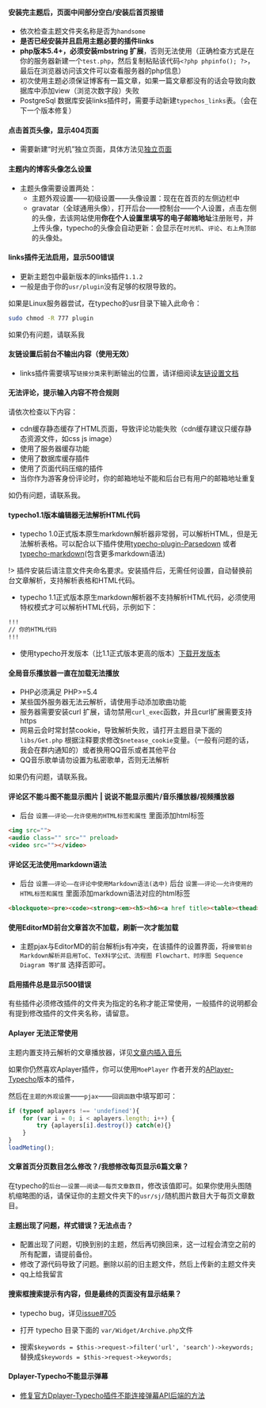 #### 安装完主题后，页面中间部分空白/安装后首页报错

* 依次检查主题文件夹名称是否为`handsome`
* **是否已经安装并且启用主题必要的插件links**
* **php版本5.4+，必须安装mbstring 扩展**，否则无法使用（正确检查方式是在你的服务器新建一个`test.php`，然后复制粘贴该代码`<?php phpinfo(); ?>`，最后在浏览器访问该文件可以查看服务器的php信息）
* 初次使用主题必须保证博客有一篇文章，如果一篇文章都没有的话会导致向数据库中添加view（浏览次数字段）失败
* PostgreSql 数据库安装links插件时，需要手动新建`typechos_links`表。（会在下一个版本修复）

#### 点击首页头像，显示404页面

* 需要新建“时光机”独立页面，具体方法见[独立页面](/page?id=时光机)

#### 主题内的博客头像怎么设置

* 主题头像需要设置两处：
    * 主题外观设置——初级设置——头像设置：现在在首页的左侧边栏中
    * gravatar（全球通用头像），打开后台——控制台——个人设置，点击左侧的头像，去该网站使用**你在个人设置里填写的电子邮箱地址**注册账号，并上传头像，typecho的头像会自动更新：会显示在`时光机`、`评论`、`右上角顶部`的头像处。

#### links插件无法启用，显示500错误

* 更新主题包中最新版本的links插件`1.1.2`
* 一般是由于你的`usr/plugin`没有足够的权限导致的。

如果是Linux服务器尝试，在typecho的usr目录下输入此命令：

```bash
sudo chmod -R 777 plugin
```

如果仍有问题，请联系我

#### 友链设置后前台不输出内容（使用无效）

* links插件需要填写`链接分类`来判断输出的位置，请详细阅读[友链设置文档](./plugin)

#### 无法评论，提示输入内容不符合规则

请依次检查以下内容：

* cdn缓存静态缓存了HTML页面，导致评论功能失败（cdn缓存建议只缓存静态资源文件，如css js image）
* 使用了服务器缓存功能
* 使用了数据库缓存插件
* 使用了页面代码压缩的插件
* 当你作为游客身份评论时，你的邮箱地址不能和后台已有用户的邮箱地址重复

如仍有问题，请联系我。

#### typecho1.1版本编辑器无法解析HTML代码


* typecho 1.0正式版本原生markdown解析器非常弱，可以解析HTML，但是无法解析表格。可以配合以下插件使用[typecho-plugin-Parsedown](https://github.com/kokororin/typecho-plugin-Parsedown) 或者 [typecho-markdown](https://github.com/mrgeneralgoo/typecho-markdown)(包含更多markdown语法)

!> 插件安装后请注意文件夹命名要求。安装插件后，无需任何设置，自动替换前台文章解析，支持解析表格和HTML代码。

* typecho 1.1正式版本原生markdown解析器不支持解析HTML代码，必须使用特权模式才可以解析HTML代码，示例如下：

```html
!!!
// 你的HTML代码
!!!
```
* 使用typecho开发版本（比1.1正式版本更高的版本）[下载开发版本](http://typecho.org/download)



#### 全局音乐播放器一直在加载无法播放

* PHP必须满足 PHP>=5.4
* 某些国外服务器无法云解析，请使用手动添加歌曲功能
* 服务器需要安装curl 扩展，请勿禁用`curl_exec`函数，并且curl扩展需要支持https
* 网易云会时常封禁cookie，导致解析失败，请打开主题目录下面的`libs/Get.php` 根据注释要求修改`$netease_cookie`变量。（一般有问题的话，我会在群内通知的）或者换用QQ音乐或者其他平台
* QQ音乐歌单请勿设置为私密歌单，否则无法解析

如果仍有问题，请联系我。

#### 评论区不能斗图不能显示图片 | 说说不能显示图片/音乐播放器/视频播放器

* 后台 `设置——评论——允许使用的HTML标签和属性` 里面添加html标签
```html
<img src="">
<audio class="" src="" preload>
<video src=""></video>
```

#### 评论区无法使用markdown语法

* 后台 `设置——评论——在评论中使用Markdown语法(选中)`
后台 `设置——评论——允许使用的HTML标签和属性` 里面添加markdown语法对应的html标签
```html
<blockquote><pre><code><strong><em><h5><h6><a href title><table><thead><tr><th><tbody><td>
```

#### 使用EditorMD前台文章首次不加载，刷新一次才能加载

* 主题pjax与EditorMD的前台解析js有冲突，在该插件的设置界面，将`接管前台Markdown解析并启用ToC、TeX科学公式、流程图 Flowchart、时序图 Sequence Diagram 等扩展`
选择否即可。


#### 启用插件总是显示500错误

有些插件必须修改插件的文件夹为指定的名称才能正常使用，一般插件的说明都会有提到修改插件的文件夹名称，请留意。

#### Aplayer 无法正常使用

主题内置支持云解析的文章播放器，详见[文章内插入音乐](https://handsome.ihewro.com/#/functions?id=%E6%96%87%E7%AB%A0%E5%86%85%E6%8F%92%E5%85%A5%E9%9F%B3%E4%B9%90)

如果你仍然喜欢Aplayer插件，你可以使用`MoePlayer` 作者开发的[APlayer-Typecho](https://github.com/MoePlayer/APlayer-Typecho)版本的插件，

然后在`主题的外观设置`——`pjax`——`回调函数`中填写即可：

```JavaScript
if (typeof aplayers !== 'undefined'){
    for (var i = 0; i < aplayers.length; i++) {
        try {aplayers[i].destroy()} catch(e){}
    }
}
loadMeting();
```

#### 文章首页分页数目怎么修改？/我想修改每页显示6篇文章？

在typecho的`后台——设置——阅读——每页文章数目`，修改该值即可。如果你使用头图随机缩略图的话，请保证你的主题文件夹下的`usr/sj/`随机图片数目大于每页文章数目。

#### 主题出现了问题，样式错误？无法点击？

* 配置出现了问题，切换到别的主题，然后再切换回来，这一过程会清空之前的所有配置，请提前备份。
* 修改了源代码导致了问题。删除以前的旧主题文件，然后上传新的主题文件夹
* qq上给我留言


#### 搜索框搜索提示有内容，但是最终的页面没有显示结果？

* typecho bug，详见[issue#705](https://github.com/typecho/typecho/issues/705)

* 打开 typecho 目录下面的 `var/Widget/Archive.php`文件

* 搜索`$keywords = $this->request->filter('url', 'search')->keywords;`
替换成`$keywords = $this->request->keywords;`

#### Dplayer-Typecho不能显示弹幕

* [修复官方Dplayer-Typecho插件不能连接弹幕API后端的方法](https://www.moerats.com/archives/856/#comments)


